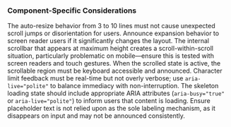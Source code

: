 ### Component-Specific Considerations
The auto-resize behavior from 3 to 10 lines must not cause unexpected scroll jumps or disorientation for users. Announce expansion behavior to screen reader users if it significantly changes the layout. The internal scrollbar that appears at maximum height creates a scroll-within-scroll situation, particularly problematic on mobile—ensure this is tested with screen readers and touch gestures. When the scrolled state is active, the scrollable region must be keyboard accessible and announced. Character limit feedback must be real-time but not overly verbose; use `aria-live="polite"` to balance immediacy with non-interruption. The skeleton loading state should include appropriate ARIA attributes (`aria-busy="true"` or `aria-live="polite"`) to inform users that content is loading. Ensure placeholder text is not relied upon as the sole labeling mechanism, as it disappears on input and may not be announced consistently.